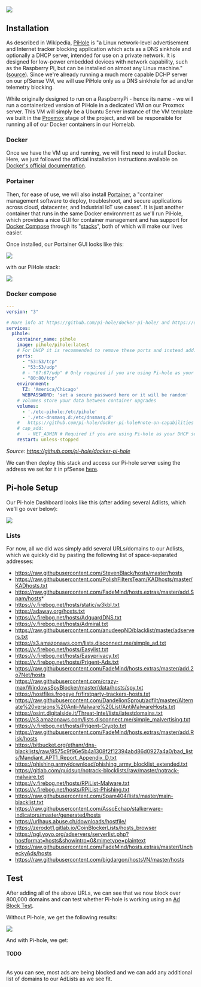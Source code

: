 # ![](../media/pihole_logo.png)

## Installation

As described in Wikipedia, [PiHole](https://pi-hole.net/) is "a Linux network-level advertisement and Internet tracker blocking application which acts as a DNS sinkhole and optionally a DHCP server, intended for use on a private network. It is designed for low-power embedded devices with network capability, such as the Raspberry Pi, but can be installed on almost any Linux machine." ([source](https://en.wikipedia.org/wiki/Pi-hole)). Since we're already running a much more capable DCHP server on our pfSense VM, we will use PiHole only as a DNS sinkhole for ad and/or telemetry blocking.

While originally designed to run on a RaspberryPi - hence its name - we will run a containerized version of PiHole in a dedicated VM on our Proxmox server. This VM will simply be a Ubuntu Server instance of the VM template we built in the [Proxmox](1_proxmox.md) stage of the project, and will be responsible for running all of our Docker containers in our Homelab.

### Docker

Once we have the VM up and running, we will first need to install Docker. Here, we just followed the official installation instructions available on [Docker's official documentation](https://docs.docker.com/engine/install/ubuntu/#install-using-the-repository).

### Portainer

Then, for ease of use, we will also install [Portainer](https://docs.portainer.io/start/install-ce/server/docker/linux), a "container management software to deploy, troubleshoot, and secure applications across cloud, datacenter, and Industrial IoT use cases". It is just another container that runs in the same Docker environment as we'll run PiHole, which provides a nice GUI for container management and has support for [Docker Compose](https://docs.docker.com/compose/) through its "[stacks](https://docs.portainer.io/user/docker/stacks)", both of which will make our lives easier.

Once installed, our Portainer GUI looks like this:

![](../media//pihole_portainer_dashboard.png)

with our PiHole stack:

![](../media/pihole_portainer_stack.png)

### Docker compose

```yaml
---
version: "3"

# More info at https://github.com/pi-hole/docker-pi-hole/ and https://docs.pi-hole.net/
services:
  pihole:
    container_name: pihole
    image: pihole/pihole:latest
    # For DHCP it is recommended to remove these ports and instead add: network_mode: "host"
    ports:
      - "53:53/tcp"
      - "53:53/udp"
      # - "67:67/udp" # Only required if you are using Pi-hole as your DHCP server, which we are not
      - "80:80/tcp"
    environment:
      TZ: 'America/Chicago'
      WEBPASSWORD: 'set a secure password here or it will be random'
    # Volumes store your data between container upgrades
    volumes:
      - './etc-pihole:/etc/pihole'
      - './etc-dnsmasq.d:/etc/dnsmasq.d'
    #   https://github.com/pi-hole/docker-pi-hole#note-on-capabilities
    # cap_add:
    #   - NET_ADMIN # Required if you are using Pi-hole as your DHCP server, which we are not
    restart: unless-stopped
```
*Source: https://github.com/pi-hole/docker-pi-hole*

We can then deploy this stack and access our Pi-hole server using the address we set for it in pfSense [here](2_pfsense.md#pihole). 

## Pi-hole Setup

Our Pi-hole Dashboard looks like this (after adding several Adlists, which we'll go over below):

![](../media/pihole_dashboard.png)

### Lists

For now, all we did was simply add several URLs/domains to our Adlists, which we quickly did by pasting the following list of space-separated addresses:

* https://raw.githubusercontent.com/StevenBlack/hosts/master/hosts
* https://raw.githubusercontent.com/PolishFiltersTeam/KADhosts/master/KADhosts.txt
* https://raw.githubusercontent.com/FadeMind/hosts.extras/master/add.Spam/hosts*
* https://v.firebog.net/hosts/static/w3kbl.txt
* https://adaway.org/hosts.txt
* https://v.firebog.net/hosts/AdguardDNS.txt
* https://v.firebog.net/hosts/Admiral.txt
* https://raw.githubusercontent.com/anudeepND/blacklist/master/adservers.txt
* https://s3.amazonaws.com/lists.disconnect.me/simple_ad.txt
* https://v.firebog.net/hosts/Easylist.txt
* https://v.firebog.net/hosts/Easyprivacy.txt
* https://v.firebog.net/hosts/Prigent-Ads.txt
* https://raw.githubusercontent.com/FadeMind/hosts.extras/master/add.2o7Net/hosts
* https://raw.githubusercontent.com/crazy-max/WindowsSpyBlocker/master/data/hosts/spy.txt
* https://hostfiles.frogeye.fr/firstparty-trackers-hosts.txt
* https://raw.githubusercontent.com/DandelionSprout/adfilt/master/Alternate%20versions%20Anti-Malware%20List/AntiMalwareHosts.txt
* https://osint.digitalside.it/Threat-Intel/lists/latestdomains.txt
* https://s3.amazonaws.com/lists.disconnect.me/simple_malvertising.txt
* https://v.firebog.net/hosts/Prigent-Crypto.txt
* https://raw.githubusercontent.com/FadeMind/hosts.extras/master/add.Risk/hosts
* https://bitbucket.org/ethanr/dns-blacklists/raw/8575c9f96e5b4a1308f2f12394abd86d0927a4a0/bad_lists/Mandiant_APT1_Report_Appendix_D.txt
* https://phishing.army/download/phishing_army_blocklist_extended.txt
* https://gitlab.com/quidsup/notrack-blocklists/raw/master/notrack-malware.txt
* https://v.firebog.net/hosts/RPiList-Malware.txt
* https://v.firebog.net/hosts/RPiList-Phishing.txt
* https://raw.githubusercontent.com/Spam404/lists/master/main-blacklist.txt
* https://raw.githubusercontent.com/AssoEchap/stalkerware-indicators/master/generated/hosts
* https://urlhaus.abuse.ch/downloads/hostfile/
* https://zerodot1.gitlab.io/CoinBlockerLists/hosts_browser
* https://pgl.yoyo.org/adservers/serverlist.php?hostformat=hosts&showintro=0&mimetype=plaintext
* https://raw.githubusercontent.com/FadeMind/hosts.extras/master/UncheckyAds/hosts
* https://raw.githubusercontent.com/bigdargon/hostsVN/master/hosts

## Test

After adding all of the above URLs, we can see that we now block over 800,000 domains and can test whether Pi-hole is working using an [Ad Block Test](https://d3ward.github.io/toolz/adblock). 

Without Pi-hole, we get the following results:

![](../media/pihole_block_test.png)

And with Pi-hole, we get:

#### TODO
![]()

As you can see, most ads are being blocked and we can add any additional list of domains to our AdLists as we see fit.

